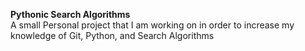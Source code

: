 **Pythonic Search Algorithms**\
A small Personal project that I am working on in order to increase my knowledge of Git, Python, and Search Algorithms